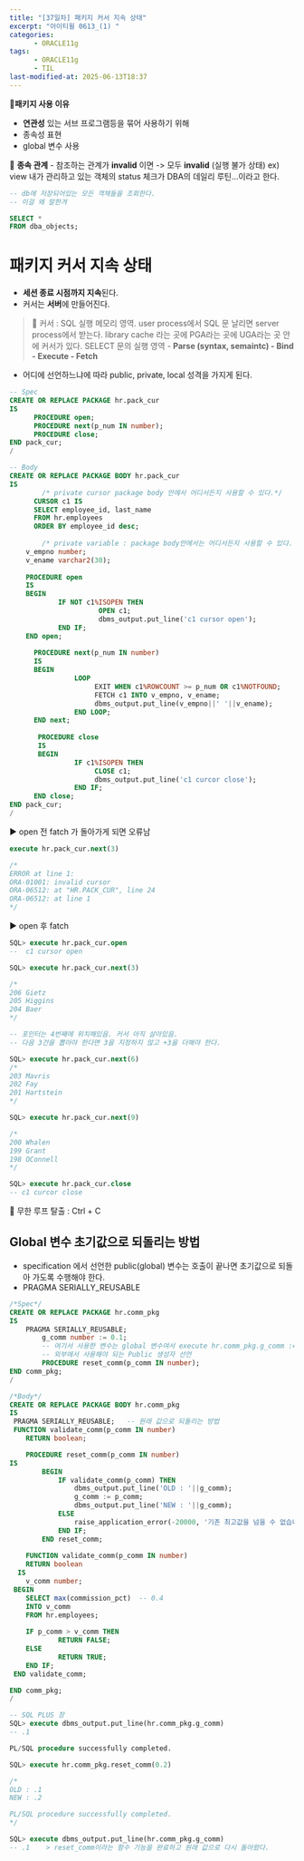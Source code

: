```yaml
---
title: "[37일차] 패키지 커서 지속 상태"
excerpt: "아이티윌 0613_(1) "
categories:
      - ORACLE11g
tags:
      - ORACLE11g
      - TIL
last-modified-at: 2025-06-13T18:37
---
```


📍**패키지 사용 이유** 

- **연관성** 있는 서브 프로그램등을 묶어 사용하기 위해
- 종속성 표현
- global 변수 사용

 📍 **종속 관계** - 참조하는 관계가 **invalid** 이면 -> 모두 **invalid** (실행 불가 상태)
       ex) view
      내가 관리하고 있는 객체의 status 체크가 DBA의 데일리 루틴...이라고 한다.

```sql
-- db에 저장되어있는 모든 객체들을 조회한다.
-- 이걸 왜 말한겨

SELECT *
FROM dba_objects;
```

# 패키지 커서 지속 상태

- **세션 종료 시점까지 지속**된다.
- 커서는 **서버**에 만들어진다.

> 📍 커서 : SQL 실행 메모리 영역. user process에서 SQL 문 날리면 server process에서 받는다. library cache 라는 곳에 PGA라는 곳에 UGA라는 곳 안에 커서가 있다. SELECT 문의 실행 영역 - **Parse (syntax, semaintc) - Bind - Execute - Fetch**
> 

- 어디에 선언하느냐에 따라 public, private, local 성격을 가지게 된다.

```sql
-- Spec
CREATE OR REPLACE PACKAGE hr.pack_cur
IS
	  PROCEDURE open;
	  PROCEDURE next(p_num IN number);
	  PROCEDURE close;
END pack_cur;
/

-- Body
CREATE OR REPLACE PACKAGE BODY hr.pack_cur
IS
		/* private cursor package body 안에서 어디서든지 사용할 수 있다.*/
	  CURSOR c1 IS
      SELECT employee_id, last_name
      FROM hr.employees
      ORDER BY employee_id desc;
			
		/* private variable : package body안에서는 어디서든지 사용할 수 있다. */		  
    v_empno number;
    v_ename varchar2(30);
		
    PROCEDURE open
    IS
    BEGIN 
			IF NOT c1%ISOPEN THEN
					  OPEN c1;
					  dbms_output.put_line('c1 cursor open'); 
			END IF;		  
    END open;
		
      PROCEDURE next(p_num IN number)
      IS
      BEGIN
				LOOP
					 EXIT WHEN c1%ROWCOUNT >= p_num OR c1%NOTFOUND;
					 FETCH c1 INTO v_empno, v_ename;
					 dbms_output.put_line(v_empno||' '||v_ename);
				END LOOP;
      END next;
		
       PROCEDURE close
       IS
       BEGIN
				IF c1%ISOPEN THEN
					 CLOSE c1;
					 dbms_output.put_line('c1 curcor close');
                END IF;     
      END close;		
END pack_cur;
/				  
```

▶️ open 전 fatch 가 돌아가게 되면 오류남

```sql
execute hr.pack_cur.next(3)

/*
ERROR at line 1:
ORA-01001: invalid cursor
ORA-06512: at "HR.PACK_CUR", line 24
ORA-06512: at line 1
*/
```

▶️ open 후 fatch

```sql
SQL> execute hr.pack_cur.open
--  c1 cursor open

SQL> execute hr.pack_cur.next(3)

/*
206 Gietz
205 Higgins
204 Baer
*/

-- 포인터는 4번째에 위치해있음. 커서 아직 살아있음.
-- 다음 3건을 뽑아야 한다면 3을 지정하지 않고 +3을 더해야 한다.

SQL> execute hr.pack_cur.next(6)
/*
203 Mavris
202 Fay
201 Hartstein
*/

SQL> execute hr.pack_cur.next(9)

/*
200 Whalen
199 Grant
198 OConnell
*/

SQL> execute hr.pack_cur.close
-- c1 curcor close

```

📍 무한 루프 탈출 : Ctrl + C 

## Global 변수 초기값으로 되돌리는 방법

- specification 에서 선언한 public(global) 변수는 호출이 끝나면 초기값으로 되돌아 가도록 수행해야 한다.
- PRAGMA SERIALLY_REUSABLE

```sql
/*Spec*/
CREATE OR REPLACE PACKAGE hr.comm_pkg
IS
    PRAGMA SERIALLY_REUSABLE;
		g_comm number := 0.1;     
		-- 여기서 사용한 변수는 global 변수여서 execute hr.comm_pkg.g_comm := 0.2 처럼 사용 가능 
		-- 외부에서 사용해야 되는 Public 생성자 선언
		PROCEDURE reset_comm(p_comm IN number);  
END comm_pkg;
/
```

```sql
/*Body*/
CREATE OR REPLACE PACKAGE BODY hr.comm_pkg
IS
 PRAGMA SERIALLY_REUSABLE;   -- 원래 값으로 되돌리는 방법
 FUNCTION validate_comm(p_comm IN number)
    RETURN boolean;

	PROCEDURE reset_comm(p_comm IN number)
IS
		BEGIN
		    IF validate_comm(p_comm) THEN
		        dbms_output.put_line('OLD : '||g_comm);
		        g_comm := p_comm;
		        dbms_output.put_line('NEW : '||g_comm);
		    ELSE
		        raise_application_error(-20000, '기존 최고값을 넘을 수 없습니다.');
		    END IF;
		END reset_comm;
	
	FUNCTION validate_comm(p_comm IN number)
    RETURN boolean
  IS
    v_comm number;
 BEGIN
    SELECT max(commission_pct)  -- 0.4
    INTO v_comm
    FROM hr.employees;
    
    IF p_comm > v_comm THEN
            RETURN FALSE;
    ELSE
            RETURN TRUE;
    END IF;        
 END validate_comm;

END comm_pkg;
/
```

```sql
-- SQL PLUS 창
SQL> execute dbms_output.put_line(hr.comm_pkg.g_comm)
-- .1

PL/SQL procedure successfully completed.

SQL> execute hr.comm_pkg.reset_comm(0.2)

/*
OLD : .1
NEW : .2

PL/SQL procedure successfully completed.
*/

SQL> execute dbms_output.put_line(hr.comm_pkg.g_comm)
-- .1    > reset_comm이라는 함수 기능을 완료하고 원래 값으로 다시 돌아왔다.
```